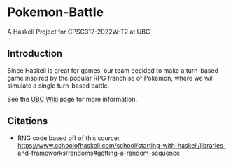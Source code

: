 # Pokemon-Battle
A Haskell Project for CPSC312-2022W-T2 at UBC

## Introduction

Since Haskell is great for games, our team decided to make a turn-based game inspired by the popular RPG franchise of Pokemon, where we will simulate a single turn-based battle.

See the [UBC Wiki](https://wiki.ubc.ca/Course:CPSC312-2023/Pokemon_Battle) page for more information.

## Citations
- RNG code based off of this source: https://www.schoolofhaskell.com/school/starting-with-haskell/libraries-and-frameworks/randoms#getting-a-random-sequence